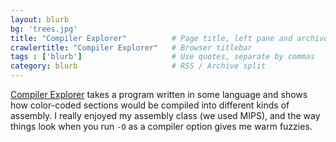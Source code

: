 ```yaml
---
layout: blurb
bg: 'trees.jpg'
title: "Compiler Explorer"          # Page title, left pane and archives
crawlertitle: "Compiler Explorer"   # Browser titlebar
tags : ['blurb']                    # Use quotes, separate by commas
category: blurb                     # RSS / Archive split
---
```


[Compiler Explorer](https://godbolt.org/) takes a program written in some language and shows how color-coded sections would be compiled into different kinds of assembly. I really enjoyed my assembly class (we used MIPS), and the way things look when you run `-O` as a compiler option gives me warm fuzzies.
